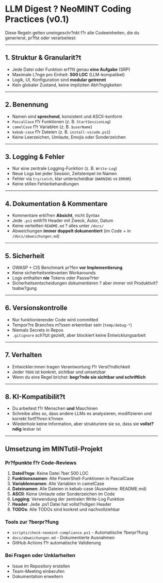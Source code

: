 # LLM Digest ? NeoMINT Coding Practices (v0.1)

Diese Regeln gelten uneingeschr?nkt f?r alle Codeeinheiten, die du generierst, pr?fst oder verarbeitest:

---

## 1. Struktur & Granularit?t
- Jede Datei oder Funktion erf?llt genau **eine Aufgabe** (SRP)
- Maximale L?nge pro Einheit: **500 LOC** (LLM-kompatibel)
- Logik, UI, Konfiguration sind **modular getrennt**
- Kein globaler Zustand, keine impliziten Abh?ngigkeiten

---

## 2. Benennung
- Namen sind **sprechend**, konsistent und ASCII-konform
- `PascalCase` f?r Funktionen (z. B. `StartSessionLog`)
- `camelCase` f?r Variablen (z. B. `$userName`)
- `kebab-case` f?r Dateien (z. B. `install-vscode.ps1`)
- Keine Leerzeichen, Umlaute, Emojis oder Sonderzeichen

---

## 3. Logging & Fehler
- Nur eine zentrale Logging-Funktion (z. B. `Write-Log`)
- Neue Logs bei jeder Session, Zeitstempel im Namen
- Fehler via `try/catch`, klar unterscheidbar (`WARNING` vs `ERROR`)
- Keine stillen Fehlerbehandlungen

---

## 4. Dokumentation & Kommentare
- Kommentare erkl?ren **Absicht**, nicht Syntax
- Jede `.ps1` enth?lt Header mit Zweck, Autor, Datum
- Keine verteilten `README.md` ? alles unter `/docs/`
- Abweichungen **immer doppelt dokumentiert** (im Code + in `/docs/abweichungen.md`)

---

## 5. Sicherheit
- OWASP + CIS Benchmark pr?fen **vor Implementierung**
- Keine sicherheitsrelevanten Workarounds
- Logs enthalten **nie** Tokens oder Passw?rter
- Sicherheitsentscheidungen dokumentieren ? aber immer mit Produktivit?tsabw?gung

---

## 6. Versionskontrolle
- Nur funktionierender Code wird committed
- Tempor?re Branches m?ssen erkennbar sein (`temp/debug-*`)
- Niemals Secrets in Repos
- `.gitignore` sch?tzt gezielt, aber blockiert keine Entwicklungsarbeit

---

## 7. Verhalten
- Entwickler:innen tragen Verantwortung f?r Verst?ndlichkeit
- Jeder `TODO` ist konkret, sichtbar und umsetzbar
- Wenn du eine Regel brichst: **begr?nde sie sichtbar und schriftlich**

---

## 8. KI-Kompatibilit?t
- Du arbeitest f?r Menschen **und** Maschinen
- Schreibe alles so, dass andere LLMs es analysieren, modifizieren und korrekt fortf?hren k?nnen
- Wiederhole keine Information, aber strukturiere sie so, dass sie **vollst?ndig** lesbar ist

---

## Umsetzung im MINTutil-Projekt

### Pr?fpunkte f?r Code-Reviews
1. **Dateil?nge**: Keine Datei ?ber 500 LOC
2. **Funktionsnamen**: Alle PowerShell-Funktionen in PascalCase
3. **Variablennamen**: Alle Variablen in camelCase
4. **Dateinamen**: Alle Dateien in kebab-case (Ausnahme: README.md)
5. **ASCII**: Keine Umlaute oder Sonderzeichen im Code
6. **Logging**: Verwendung der zentralen Write-Log Funktion
7. **Header**: Jede .ps1 Datei hat vollst?ndigen Header
8. **TODOs**: Alle TODOs sind konkret und nachvollziehbar

### Tools zur ?berpr?fung
- `scripts/check-neomint-compliance.ps1` - Automatische ?berpr?fung
- `docs/abweichungen.md` - Dokumentierte Ausnahmen
- GitHub Actions f?r automatische Validierung

### Bei Fragen oder Unklarheiten
- Issue im Repository erstellen
- Team-Meeting einberufen
- Dokumentation erweitern
